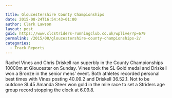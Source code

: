 ```yaml
---

title: Gloucestershire County Championships
date: 2015-08-24T16:54:43+01:00
author: Clark Lawson
layout: post
guid: https://www.clcstriders-runningclub.co.uk/wplive/?p=679
permalink: /2015/08/gloucestershire-county-championships-2/
categories:
  - Track Reports
---
```

Rachel Vines and Chris Driskell ran superbly in the County Championships 10000m at Gloucester on Sunday. Vines took the SL Gold medal and Driskell won a Bronze in the senior mens' event. Both athletes recorded personal best times with Vines posting 40.09.2 and Driskell 36.52.1. Not to be outdone SL45 Amanda Steer won gold in the mile race to set a Striders age group record stopping the clock at 6.09.8.
